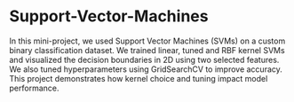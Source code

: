 # Support-Vector-Machines
In this mini-project, we used Support Vector Machines (SVMs) on a custom binary classification dataset.
We trained linear, tuned and RBF kernel SVMs and visualized the decision boundaries in 2D using two selected features. We also tuned hyperparameters using GridSearchCV to improve accuracy. This project demonstrates how kernel choice and tuning impact model performance.
